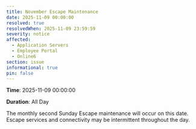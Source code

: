 ```yaml
---
title: November Escape Maintenance
date: 2025-11-09 00:00:00
resolved: true
resolvedWhen: 2025-11-09 23:59:59
severity: notice
affected:
  - Application Servers
  - Employee Portal
  - Online6
section: issue
informational: true
pin: false
---
```


**Time**: 2025-11-09 00:00:00

**Duration**: All Day

The monthly second Sunday Escape maintenance will occur on this date. Escape services and connectivity may be intermittent throughout the day.
